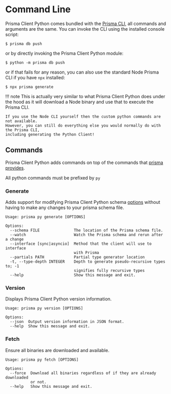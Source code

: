 # Command Line

<!-- TODO: this page should be more expansive -->

Prisma Client Python comes bundled with the [Prisma CLI](https://www.prisma.io/docs/reference/api-reference/command-reference), all commands and arguments are the same. You can invoke the CLI using the installed console script:

```
$ prisma db push
```

or by directly invoking the Prisma Client Python module:

```
$ python -m prisma db push
```

or if that fails for any reason, you can also use the standard Node Prisma CLI if you have `npx` installed:

```
$ npx prisma generate
```

!!! note
    This is actually very similar to what Prisma Client Python does under the hood as it will download a Node binary and use that to execute the Prisma CLI.

    If you use the Node CLI yourself then the custom python commands are not available.
    However, you can still do everything else you would normally do with the Prisma CLI,
    including generating the Python Client!

## Commands

Prisma Client Python adds commands on top of the commands that [prisma provides](https://www.prisma.io/docs/reference/api-reference/command-reference).

All python commands must be prefixed by `py`

### Generate

Adds support for modifying Prisma Client Python schema [options](config.md) without having to make any changes to your prisma schema file.

```
Usage: prisma py generate [OPTIONS]

Options:
  --schema FILE               The location of the Prisma schema file.
  --watch                     Watch the Prisma schema and rerun after a change
  --interface [sync|asyncio]  Method that the client will use to interface
                              with Prisma
  --partials PATH             Partial type generator location
  -t, --type-depth INTEGER    Depth to generate pseudo-recursive types to; -1
                              signifies fully recursive types
  --help                      Show this message and exit.
```

### Version

Displays Prisma Client Python version information.

```
Usage: prisma py version [OPTIONS]

Options:
  --json  Output version information in JSON format.
  --help  Show this message and exit.
```

### Fetch

Ensure all binaries are downloaded and available.

```
Usage: prisma py fetch [OPTIONS]

Options:
  --force  Download all binaries regardless of if they are already downloaded
           or not.
  --help   Show this message and exit.
```
